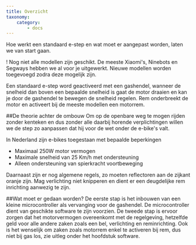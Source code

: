 ```yaml
---
title: Overzicht
taxonomy:
    category:
        - docs
---
```


Hoe werkt een standaard e-step en wat moet er aangepast worden, laten we van start gaan.

! Nog niet alle modellen zijn geschikt. De meeste Xiaomi's, Ninebots en Segways hebben we al voor je uitgewerkt. Nieuwe modellen worden toegevoegd zodra deze mogelijk zijn.

Een standaard e-step word geactiveerd met een gashendel, wanneer de snelheid dan boven een bepaalde snelheid is gaat de motor draaien en kan je door de gashendel te bewegen de snelheid regelen. Rem onderbreekt de motor en activeert bij de meeste modellen een motorrem.

##De theorie achter de ombouw
Om op de openbare weg te mogen rijden zonder kenteken en dus zonder alle daarbij horende verplichtingen willen we de step zo aanpassen dat hij voor de wet onder de e-bike's valt.

In Nederland zijn e-bikes toegestaan met bepaalde beperkingen
* Maximaal 250W motor vermogen
* Maximale snelheid van 25 Km/h met ondersteuning
* Alleen ondersteuning van spierkracht voortbeweging

Daarnaast zijn er nog algemene regels, zo moeten reflectoren aan de zijkant oranje zijn. Mag verlichting niet knipperen en dient er een deugdelijke rem inrichting aanwezig te zijn.

##Wat moet er gedaan worden?
De eerste stap is het inbouwen van een kleine microcontroller als vervanging voor de gashendel. De microcontroller dient van geschikte software te zijn voorzien.
De tweede stap is ervoor zorgen dat het motorvermogen overeenkomt met de regelgeving, hetzelfde geld voor alle andere zaken zoals een bel, verlichting en reminrichting.
Ook is het wenselijk om zaken zoals motorrem enkel te activeren bij rem, dus niet bij gas los, zie uitleg onder het hoofdstuk software.